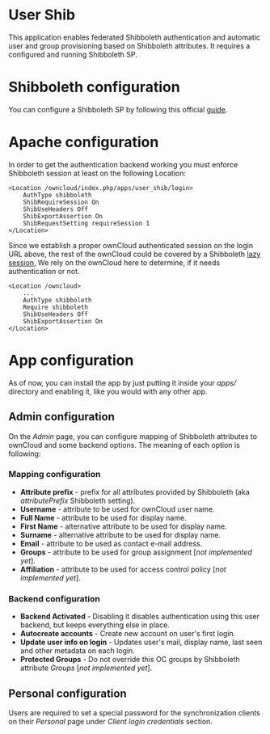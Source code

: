 # User Shib

This application enables federated Shibboleth
authentication and automatic user and group provisioning
based on Shibboleth attributes. It requires
a configured and running Shibboleth SP.

# Shibboleth configuration

You can configure a Shibboleth SP by following this official [guide](https://wiki.shibboleth.net/confluence/display/SHIB2/NativeSPGettingStarted).

# Apache configuration

In order to get the authentication backend working you
must enforce Shibboleth session at least on the following Location:

```
<Location /owncloud/index.php/apps/user_shib/login>
	AuthType shibboleth
	ShibRequireSession On
	ShibUseHeaders Off
	ShibExportAssertion On
	ShibRequestSetting requireSession 1
</Location>
```

Since we establish a proper ownCloud authenticated session on the login URL above,
the rest of the ownCloud could be covered by a Shibboleth [lazy session](https://aai-demo.switch.ch/lazy/),
We rely on the ownCloud here to determine, if it needs authentication or not.

```
<Location /owncloud>
	...
	AuthType shibboleth
	Require shibboleth
	ShibUseHeaders Off
	ShibExportAssertion On
</Location>
```

# App configuration

As of now, you can install the app by just putting it inside your _apps/_ directory
and enabling it, like you would with any other app.

## Admin configuration

On the _Admin_ page, you can configure mapping of Shibboleth attributes
to ownCloud and some backend options. The meaning of each option is following:

### Mapping configuration

* **Attribute prefix** - prefix for all attributes provided by Shibboleth (aka _attributePrefix_ Shibboleth setting).
* **Username** - attribute to be used for ownCloud user name.
* **Full Name** - attribute to be used for display name.
* **First Name** - alternative attribute to be used for display name.
* **Surname** - alternative attribute to be used for display name.
* **Email** - attribute to be used as contact e-mail address.
* **Groups** - attribute to be used for group assignment [_not implemented yet_].
* **Affiliation** - attribute to be used for access control policy [_not implemented yet_].

### Backend configuration

* **Backend Activated** - Disabling it disables authentication using this user backend, but keeps everything else in place.
* **Autocreate accounts** - Create new account on user's first login.
* **Update user info on login** - Updates user's mail, display name, last seen and other metadata on each login.
* **Protected Groups** - Do not override this OC groups by Shibboleth attribute _Groups_ [_not implemented yet_].

## Personal configuration

Users are required to set a special password for the synchronization clients on their _Personal_ page
under _Client login credentials_ section.
